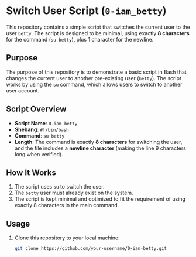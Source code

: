 # Switch User Script (`0-iam_betty`)

This repository contains a simple script that switches the current user to the user `betty`. The script is designed to be minimal, using exactly **8 characters** for the command (`su betty`), plus 1 character for the newline.

## Purpose

The purpose of this repository is to demonstrate a basic script in Bash that changes the current user to another pre-existing user (`betty`). The script works by using the `su` command, which allows users to switch to another user account.

## Script Overview

- **Script Name**: `0-iam_betty`
- **Shebang**: `#!/bin/bash`
- **Command**: `su betty`
- **Length**: The command is exactly **8 characters** for switching the user, and the file includes a **newline character** (making the line 9 characters long when verified).

## How It Works

1. The script uses `su` to switch the user.
2. The `betty` user must already exist on the system.
3. The script is kept minimal and optimized to fit the requirement of using exactly 8 characters in the main command.

## Usage

1. Clone this repository to your local machine:
   ```bash
   git clone https://github.com/your-username/0-iam-betty.git
